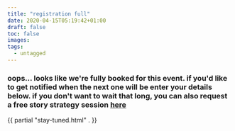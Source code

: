 ```yaml
---
title: "registration full"
date: 2020-04-15T05:19:42+01:00
draft: false
toc: false
images:
tags:
  - untagged
---
```


### oops... looks like we're fully booked for this event. if you'd like to get notified when the next one will be enter your details below. if you don't want to wait that long, you can also request a free story strategy session [here](/)

<div>
    {{ partial "stay-tuned.html" . }}
</div>
